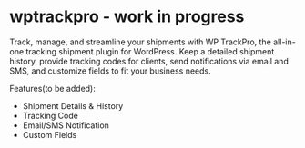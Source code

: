 # wptrackpro - work in progress
Track, manage, and streamline your shipments with WP TrackPro, the all-in-one tracking shipment plugin for WordPress. Keep a detailed shipment history, provide tracking codes for clients, send notifications via email and SMS, and customize fields to fit your business needs. 

Features(to be added):
- Shipment Details & History
- Tracking Code
- Email/SMS Notification
- Custom Fields
